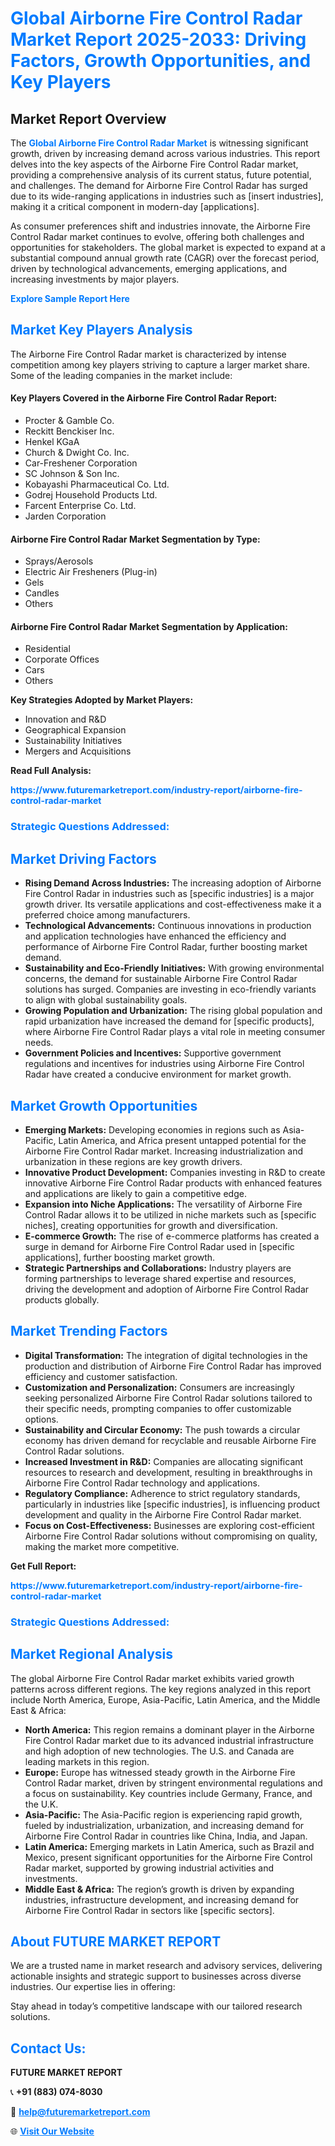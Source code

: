 <h1 style="color: #007BFF;">Global Airborne Fire Control Radar Market Report 2025-2033: Driving Factors, Growth Opportunities, and Key Players</h1>

<section id="overview">
<h2>Market Report Overview</h2>
<p>The <a href="https://www.futuremarketreport.com/industry-report/airborne-fire-control-radar-market" style="color: #007BFF; text-decoration: none;"><strong>Global Airborne Fire Control Radar Market</strong></a> is witnessing significant growth, driven by increasing demand across various industries. This report delves into the key aspects of the Airborne Fire Control Radar market, providing a comprehensive analysis of its current status, future potential, and challenges. The demand for Airborne Fire Control Radar has surged due to its wide-ranging applications in industries such as [insert industries], making it a critical component in modern-day [applications].</p>
<p>As consumer preferences shift and industries innovate, the Airborne Fire Control Radar market continues to evolve, offering both challenges and opportunities for stakeholders. The global market is expected to expand at a substantial compound annual growth rate (CAGR) over the forecast period, driven by technological advancements, emerging applications, and increasing investments by major players.</p>
</section>

<section id="overview">
<p><a href="https://www.futuremarketreport.com/request-sample/reportId=36926" style="color: #007BFF; text-decoration: none;"><strong>Explore Sample Report Here</strong></a></p>
</section>

<section id="key-players">
<h2 style="color: #007BFF;">Market Key Players Analysis</h2>
<p>The Airborne Fire Control Radar market is characterized by intense competition among key players striving to capture a larger market share. Some of the leading companies in the market include:</p>
<h4>Key Players Covered in the Airborne Fire Control Radar Report:</h4>
<ul><li>Procter &amp; Gamble Co.</li><li>Reckitt Benckiser Inc.</li><li>Henkel KGaA</li><li>Church &amp; Dwight Co. Inc.</li><li>Car-Freshener Corporation</li><li>SC Johnson &amp; Son Inc.</li><li>Kobayashi Pharmaceutical Co. Ltd.</li><li>Godrej Household Products Ltd.</li><li>Farcent Enterprise Co. Ltd.</li><li>Jarden Corporation</li></ul>
<h4>Airborne Fire Control Radar Market Segmentation by Type:</h4>
<ul><li>Sprays/Aerosols</li><li>Electric Air Fresheners (Plug-in)</li><li>Gels</li><li>Candles</li><li>Others</li></ul>

<h4>Airborne Fire Control Radar Market Segmentation by Application:</h4>
<ul><li>Residential</li><li>Corporate Offices</li><li>Cars</li><li>Others</li></ul>
<p><strong>Key Strategies Adopted by Market Players:</strong></p>
<ul>
<li>Innovation and R&D</li>
<li>Geographical Expansion</li>
<li>Sustainability Initiatives</li>
<li>Mergers and Acquisitions</li>
</ul>
</section>

<section>
<p><strong>Read Full Analysis: </strong></p><a href="https://www.futuremarketreport.com/industry-report/airborne-fire-control-radar-market" style="color: #007BFF; text-decoration: none;"><strong>https://www.futuremarketreport.com/industry-report/airborne-fire-control-radar-market</strong></a>
<h3 style="color: #007BFF;">Strategic Questions Addressed:</h3>
</section>

<section id="driving-factors">
<h2 style="color: #007BFF;">Market Driving Factors</h2>
<ul>
<li><strong>Rising Demand Across Industries:</strong> The increasing adoption of Airborne Fire Control Radar in industries such as [specific industries] is a major growth driver. Its versatile applications and cost-effectiveness make it a preferred choice among manufacturers.</li>
<li><strong>Technological Advancements:</strong> Continuous innovations in production and application technologies have enhanced the efficiency and performance of Airborne Fire Control Radar, further boosting market demand.</li>
<li><strong>Sustainability and Eco-Friendly Initiatives:</strong> With growing environmental concerns, the demand for sustainable Airborne Fire Control Radar solutions has surged. Companies are investing in eco-friendly variants to align with global sustainability goals.</li>
<li><strong>Growing Population and Urbanization:</strong> The rising global population and rapid urbanization have increased the demand for [specific products], where Airborne Fire Control Radar plays a vital role in meeting consumer needs.</li>
<li><strong>Government Policies and Incentives:</strong> Supportive government regulations and incentives for industries using Airborne Fire Control Radar have created a conducive environment for market growth.</li>
</ul>
</section>

<section id="growth-opportunities">
<h2 style="color: #007BFF;">Market Growth Opportunities</h2>
<ul>
<li><strong>Emerging Markets:</strong> Developing economies in regions such as Asia-Pacific, Latin America, and Africa present untapped potential for the Airborne Fire Control Radar market. Increasing industrialization and urbanization in these regions are key growth drivers.</li>
<li><strong>Innovative Product Development:</strong> Companies investing in R&D to create innovative Airborne Fire Control Radar products with enhanced features and applications are likely to gain a competitive edge.</li>
<li><strong>Expansion into Niche Applications:</strong> The versatility of Airborne Fire Control Radar allows it to be utilized in niche markets such as [specific niches], creating opportunities for growth and diversification.</li>
<li><strong>E-commerce Growth:</strong> The rise of e-commerce platforms has created a surge in demand for Airborne Fire Control Radar used in [specific applications], further boosting market growth.</li>
<li><strong>Strategic Partnerships and Collaborations:</strong> Industry players are forming partnerships to leverage shared expertise and resources, driving the development and adoption of Airborne Fire Control Radar products globally.</li>
</ul>
</section>

<section id="trending-factors">
<h2 style="color: #007BFF;">Market Trending Factors</h2>
<ul>
<li><strong>Digital Transformation:</strong> The integration of digital technologies in the production and distribution of Airborne Fire Control Radar has improved efficiency and customer satisfaction.</li>
<li><strong>Customization and Personalization:</strong> Consumers are increasingly seeking personalized Airborne Fire Control Radar solutions tailored to their specific needs, prompting companies to offer customizable options.</li>
<li><strong>Sustainability and Circular Economy:</strong> The push towards a circular economy has driven demand for recyclable and reusable Airborne Fire Control Radar solutions.</li>
<li><strong>Increased Investment in R&D:</strong> Companies are allocating significant resources to research and development, resulting in breakthroughs in Airborne Fire Control Radar technology and applications.</li>
<li><strong>Regulatory Compliance:</strong> Adherence to strict regulatory standards, particularly in industries like [specific industries], is influencing product development and quality in the Airborne Fire Control Radar market.</li>
<li><strong>Focus on Cost-Effectiveness:</strong> Businesses are exploring cost-efficient Airborne Fire Control Radar solutions without compromising on quality, making the market more competitive.</li>
</ul>
</section>

<section>
<p><strong>Get Full Report: </strong></p><a href="https://www.futuremarketreport.com/industry-report/airborne-fire-control-radar-market" style="color: #007BFF; text-decoration: none;"><strong>https://www.futuremarketreport.com/industry-report/airborne-fire-control-radar-market</strong></a>
<h3 style="color: #007BFF;">Strategic Questions Addressed:</h3>
</section>


<section id="regional-analysis">
<h2 style="color: #007BFF;">Market Regional Analysis</h2>
<p>The global Airborne Fire Control Radar market exhibits varied growth patterns across different regions. The key regions analyzed in this report include North America, Europe, Asia-Pacific, Latin America, and the Middle East & Africa:</p>
<ul>
<li><strong>North America:</strong> This region remains a dominant player in the Airborne Fire Control Radar market due to its advanced industrial infrastructure and high adoption of new technologies. The U.S. and Canada are leading markets in this region.</li>
<li><strong>Europe:</strong> Europe has witnessed steady growth in the Airborne Fire Control Radar market, driven by stringent environmental regulations and a focus on sustainability. Key countries include Germany, France, and the U.K.</li>
<li><strong>Asia-Pacific:</strong> The Asia-Pacific region is experiencing rapid growth, fueled by industrialization, urbanization, and increasing demand for Airborne Fire Control Radar in countries like China, India, and Japan.</li>
<li><strong>Latin America:</strong> Emerging markets in Latin America, such as Brazil and Mexico, present significant opportunities for the Airborne Fire Control Radar market, supported by growing industrial activities and investments.</li>
<li><strong>Middle East & Africa:</strong> The region’s growth is driven by expanding industries, infrastructure development, and increasing demand for Airborne Fire Control Radar in sectors like [specific sectors].</li>
</ul>
</section>

<footer>
<h2 style="color: #007BFF;">About FUTURE MARKET REPORT</h2>
<p>We are a trusted name in market research and advisory services, delivering actionable insights and strategic support to businesses across diverse industries. Our expertise lies in offering:</p>

<p>Stay ahead in today’s competitive landscape with our tailored research solutions.</p>

<h2 style="color: #007BFF;">Contact Us:</h2>
<p><strong>FUTURE MARKET REPORT</strong></p>
<p>📞 <strong>+91 (883) 074-8030</strong></p>
<p>📧 <strong><a href="mailto:help@futuremarketreport.com" style="color: #007BFF;">help@futuremarketreport.com</a></strong></p>
<p>🌐 <strong><a href="https://www.futuremarketreport.com/" style="color: #007BFF;">Visit Our Website</a></strong></p>
</footer>